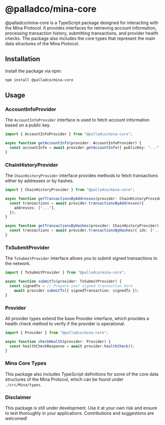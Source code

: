 # @palladco/mina-core

@palladco/mina-core is a TypeScript package designed for interacting with the Mina Protocol. It provides interfaces for retrieving account information, processing transaction history, submitting transactions, and provider health checks. The package also includes the core types that represent the main data structures of the Mina Protocol.

## Installation

Install the package via npm:

```bash
npm install @palladco/mina-core
```

## Usage

### AccountInfoProvider

The `AccountInfoProvider` interface is used to fetch account information based on a public key.

```ts
import { AccountInfoProvider } from "@palladco/mina-core";

async function getAccountInfo(provider: AccountInfoProvider) {
  const accountInfo = await provider.getAccountInfo({ publicKey: "..." });
}
```

### ChainHistoryProvider

The `ChainHistoryProvider` interface provides methods to fetch transactions either by addresses or by hashes.

```ts
import { ChainHistoryProvider } from "@palladco/mina-core";

async function getTransactionsByAddresses(provider: ChainHistoryProvider) {
  const transactions = await provider.transactionsByAddresses({
    addresses: ["..."],
  });
}

async function getTransactionsByHashes(provider: ChainHistoryProvider) {
  const transactions = await provider.transactionsByHashes({ ids: ["..."] });
}
```

### TxSubmitProvider

The `TxSubmitProvider` interface allows you to submit signed transactions to the network.

```ts
import { TxSubmitProvider } from "@palladco/mina-core";

async function submitTx(provider: TxSubmitProvider) {
  const signedTx = // Prepare your signed transaction here
    await provider.submitTx({ signedTransaction: signedTx });
}
```

### Provider

All provider types extend the base Provider interface, which provides a health check method to verify if the provider is operational.

```ts
import { Provider } from "@palladco/mina-core";

async function checkHealth(provider: Provider) {
  const healthCheckResponse = await provider.healthCheck();
}
```

### Mina Core Types

This package also includes TypeScript definitions for some of the core data structures of the Mina Protocol, which can be found under `./src/Mina/types`.

### Disclaimer

This package is still under development. Use it at your own risk and ensure to test thoroughly in your applications. Contributions and suggestions are welcomed!
